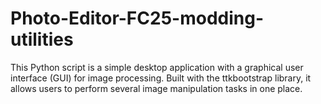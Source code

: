 # Photo-Editor-FC25-modding-utilities
This Python script is a simple desktop application with a graphical user interface (GUI) for image processing. Built with the ttkbootstrap library, it allows users to perform several image manipulation tasks in one place.

